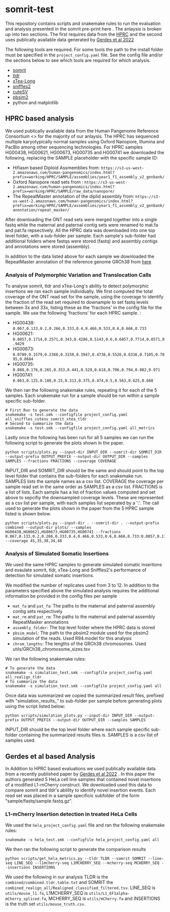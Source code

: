 # somrit-test

This repository contains scripts and snakemake rules to run the evaluation and analysis presented in the somrit pre-print here <link tbd>. 
The anlaysis is broken up into two sections. The first requires data from the [HPRC](https://humanpangenome.org/) and the second uses publically available data generated by [Gerdes et al 2022](https://www.nature.com/articles/s41467-022-35180-x)

The following tools are required. For some tools the path to the install folder must be specified in the ```project_config.yaml``` file. See the config file and/or the sections below to see which tools are required for which analysis. 

- [somrit](https://github.com/adcosta17/somrit)
- [tldr](https://github.com/adamewing/tldr)
- [xTea-Long](https://github.com/parklab/xTea)
- [sniffles2](https://github.com/fritzsedlazeck/Sniffles)
- [cuteSV](https://github.com/tjiangHIT/cuteSV)
- [pbsim2](https://github.com/yukiteruono/pbsim2)
- python and matplotlib

## HPRC based analysis 

We used publically available data from the Human Pangenome Reference Consortium <> for the majority of our anlaysis. The HPRC has sequenced multiple karyotypically normal samples using Oxford Nanopore, Illumina and PacBio among other sequencing technologies. For HPRC samples HG00438, HG00621, HG00673, HG00735 and HG00741 we downloaded the following, replacing the SAMPLE placeholder with the specific sample ID: 

- Hifiasm based Diploid Assmemblies from: ```https://s3-us-west-2.amazonaws.com/human-pangenomics/index.html?prefix=working/HPRC/SAMPLE/assemblies/year1_f1_assembly_v2_genbank/```
- Oxford Nanopore read sets from : ```https://s3-us-west-2.amazonaws.com/human-pangenomics/index.html?prefix=working/HPRC/SAMPLE/raw_data/nanopore/```
- The RepeatMaster annotation of the diplid assembly from: ```https://s3-us-west-2.amazonaws.com/human-pangenomics/index.html?prefix=working/HPRC/SAMPLE/assemblies/year1_f1_assembly_v2_genbank/annotation/repeat_masker/```

After downloading the ONT read sets were merged together into a single fastq while the maternal and paternal contig sets were renamed to mat.fa and pat.fa repsectively. All the HPRC data was downloaded into one top level folder, with a sub-folder per sample. Each sample's sub-folder had additional folders where fastqs were stored (fastq) and assembly contigs and annotations were stored (assembly). 

In addition to the data listed above for each sample we downloaded the RepeatMaster annotation of the reference genome GRCh38 from [here](https://ftp-trace.ncbi.nlm.nih.gov/ReferenceSamples/giab/release/references/GRCh38/resources/hg38.rmsk.txt.gz)

### Analysis of Polymorphic Variation and Translocation Calls

To analyse somrit, tldr and xTea-Long's ability to detect polymorphic insertions we ran each sample individually. We first computed the total coverage of the ONT read set for the sample, using the coverage to identify the fraction of the read set required to downample to set fastq levels between 3x and 33x, listing these as the 'fractions' in the config file for the sample. We use the following 'fractions' for each HPRC sample. :

- HG00438: ```0.067,0.133,0.2,0.266,0.333,0.4,0.466,0.533,0.6,0.666,0.733```
- HG00621: ```0.0857,0.1714,0.2571,0.343,0.4286,0.5143,0.6,0.6857,0.7714,0.8571,0.9429```
- HG00673: ```0.0789,0.1579,0.2368,0.3158,0.3947,0.4736,0.5526,0.6316,0.7105,0.7895,0.8684```
- HG00735: ```0.088,0.176,0.265,0.353,0.441,0.529,0.618,0.706,0.794,0.882,0.971```
- HG00741: ```0.063,0.125,0.188,0.25,0.313,0.375,0.474,0.5,0.563,0.625,0.688```

We then ran the following snakemake rules, repeating it for each of the 5 samples. Each snakemake run for a sample should be run within a sample specific sub-folder. 

```
# First Run to generate the data
snakemake -s test.smk --configfile project_config.yaml all_sniffles_cutesv_somrit_xtea_tldr
# Second to summarize the data
snakemake -s test.smk --configfile project_config.yaml all_metrics
```

Lastly once the following has been run for all 5 samples we can run the following script to generate the plots shown in the paper. 
```
python scripts/plots.py --input-dir INPUT_DIR --somrit-dir SOMRIT_DIR --output-prefix OUTPUT_PREFIX --output-dir OUTPUT_DIR --samples SAMPLES --fractions FRACTIONS --coverage COVERAGE
```
INPUT_DIR and SOMRIT_DIR should be the same and should point to the top level folder that contains the sub-folders for each snakemake run. SAMPLES lists the sample names as a csv list. COVERAGE the coverage per sample read set in the same order as SAMPLES as a csv list. FRACTIONS is a list of lists. Each sample has a list of fraction values computed and set above to sepcifiy the downsampled coverage levels. These are represented as a csv list per sample, with each samples list seperated by a ':'. The call used to generate the plots shown in the paper from the 5 HPRC sample listed is shown below. 

```
python scripts/plots.py --input-dir . --somrit-dir . --output-prefix combined --output-dir plots/ --samples HG00438,HG00621,HG00673,HG00735,HG00741 --fractions 0.067,0.133,0.2,0.266,0.333,0.4,0.466,0.533,0.6,0.666,0.733:0.0857,0.1714,0.2571,0.343,0.4286,0.5143,0.6,0.6857,0.7714,0.8571,0.9429:0.0789,0.1579,0.2368,0.3158,0.3947,0.4736,0.5526,0.6316,0.7105,0.7895,0.8684:0.088,0.176,0.265,0.353,0.441,0.529,0.618,0.706,0.794,0.882,0.971:0.063,0.125,0.188,0.250,0.313,0.375,0.474,0.500,0.563,0.625,0.688 --coverage 45,35,38,34,48
```

### Analysis of Simulated Somatic Insertions

We used the same HPRC samples to generate simulated somatic insertions and evaulate somrit, tldr, xTea-Long and Sniffles2's performance of detection for simulated somatic insertions. 

We modified the number of replicates used from 3 to 12. In addition to the parameters specified above the simulated analysis requires the additional information be provided in the config files per sample

- ```mat_fa``` and ```pat_fa```: The paths to the maternal and paternal assembly contig sets respectively
- ```mat_rm``` and ```pat_rm```: The paths to the maternal and paternal assembly RepeatMasker annotations
- ```assembly_folder```: The top level folder where the HPRC data is stored
- ```pbsim_model```: The path to the pbsim2 module used for the pbsim2 simulation of the reads. Used R94.model for this analysis
- ```chrom_lengths```: The lengths of the GRCh38 chromosomes. Used utils/GRCh38_chromosome_sizes.tsv

We ran the following snakemake rules:

```
# To generate the data
snakemake -s simulation_test.smk --configfile project_config.yaml all_realign_tldr
# To summarize the data
snakemake -s simulation_test.smk --configfile project_config.yaml all
```

Once data was summarized we copied the summarized result files, prefixed with "simulation_results_" to sub-folder per sample before generating plots using the script listed below:

```
python scripts/simulation_plots.py --input-dir INPUT_DIR --output-prefix OUTPUT_PREFIX --output-dir OUTPUT_DIR --samples SAMPLES
```
INPUT_DIR should be the top level folder where each sample specific sub-folder containing the summarized results files is. SAMPLES is a csv list of samples used. 

## Gerdes et al based Analysis

In Addition to HPRC based evaluations we used publically available data from a recently published paper by [Gerdes et al 2022](https://www.nature.com/articles/s41467-022-35180-x) . In this paper the authors generated 5 HeLa cell line samples that contained novel insertions of a modified L1-mCherry construct. We downloaded used this data to compare somrit and tldr's ablility to identify novel insertion events. Each read set was placed in a sample specificic subfolder of the form "sample/fastq/sample.fastq.gz".

### L1-mCherry Insertion detection in treated HeLa Cells

We used the ```hela_project_config.yaml``` file and ran the following snakemake rules: 

```
snakemake -s hela_test.smk --configfile hela_project_config.yaml all
```

We then ran the following script to generate the comparison results

```
python scripts/get_hela_metrics.py --tldr TLDR --somrit SOMRIT --line-seq LINE_SEQ --l1mcherry-seq L1MCHERRY_SEQ --mcherry-seq MCHERRY_SEQ --insertions INSERTIONS
```
We used the following in our analysis TLDR is the ```combined/combined.tldr.table.txt``` and SOMRIT the ```combined_realign_all/Realigned_classified_filtered.tsv```. LINE_SEQ is ```utils/mouse_l1.fa```, L1MCHERRY_SEQ is ```utils/L1_EF1alpha-mCherry_spliced.fa```, MCHERRY_SEQ is ```utils/mCherry.fa``` and INSERTIONS is the truth set ```utils/mouse_truth.csv```.
